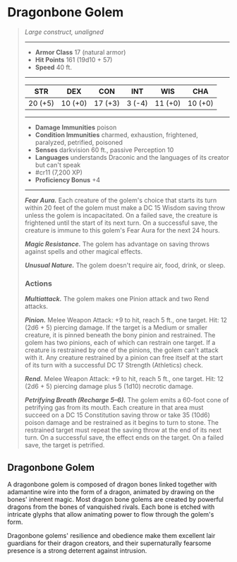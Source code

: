 # Dragonbone Golem
>*Large construct, unaligned*
>___
>- **Armor Class** 17 (natural armor)
>- **Hit Points** 161 (19d10 + 57)
>- **Speed** 40 ft.
>___
>|STR|DEX|CON|INT|WIS|CHA|
>|:---:|:---:|:---:|:---:|:---:|:---:|
>|20 (+5)|10 (+0)|17 (+3)|3 (-4)|11 (+0)|10 (+0)|
>___
>- **Damage Immunities** poison
>- **Condition Immunities** charmed, exhaustion, frightened, paralyzed, petrified, poisoned
>- **Senses** darkvision 60 ft., passive Perception 10
>- **Languages** understands Draconic and the languages of its creator but can't speak
>- #cr11 (7,200 XP)
>- **Proficiency Bonus** +4
>___
>***Fear Aura.*** Each creature of the golem's choice that starts its turn within 20 feet of the golem must make a DC 15 Wisdom saving throw unless the golem is incapacitated. On a failed save, the creature is frightened until the start of its next turn. On a successful save, the creature is immune to this golem's Fear Aura for the next 24 hours.  
>
>***Magic Resistance.*** The golem has advantage on saving throws against spells and other magical effects.  
>
>***Unusual Nature.*** The golem doesn't require air, food, drink, or sleep.  
>
>### Actions
>***Multiattack.*** The golem makes one Pinion attack and two Rend attacks.  
>
>***Pinion.*** Melee Weapon Attack: +9 to hit, reach 5 ft., one target. Hit: 12 (2d6 + 5) piercing damage. If the target is a Medium or smaller creature, it is pinned beneath the bony pinion and restrained. The golem has two pinions, each of which can restrain one target. If a creature is restrained by one of the pinions, the golem can't attack with it. Any creature restrained by a pinion can free itself at the start of its turn with a successful DC 17 Strength (Athletics) check.  
>
>***Rend.*** Melee Weapon Attack: +9 to hit, reach 5 ft., one target. Hit: 12 (2d6 + 5) piercing damage plus 5 (1d10) necrotic damage.  
>
>***Petrifying Breath (Recharge 5–6).*** The golem emits a 60-foot cone of petrifying gas from its mouth. Each creature in that area must succeed on a DC 15 Constitution saving throw or take 35 (10d6) poison damage and be restrained as it begins to turn to stone. The restrained target must repeat the saving throw at the end of its next turn. On a successful save, the effect ends on the target. On a failed save, the target is petrified.

## Dragonbone Golem

A dragonbone golem is composed of dragon bones linked together with adamantine wire into the form of a dragon, animated by drawing on the bones' inherent magic. Most dragon bone golems are created by powerful dragons from the bones of vanquished rivals. Each bone is etched with intricate glyphs that allow animating power to flow through the golem's form.

Dragonbone golems' resilience and obedience make them excellent lair guardians for their dragon creators, and their supernaturally fearsome presence is a strong deterrent against intrusion.